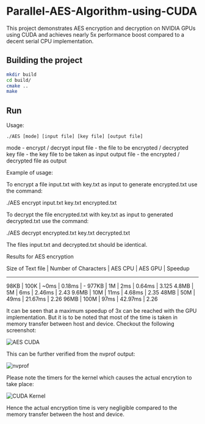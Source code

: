 # Parallel-AES-Algorithm-using-CUDA

This project demonstrates AES encryption and decryption on NVIDIA GPUs using CUDA and achieves nearly 5x performance boost compared to a decent serial CPU implementation.

## Building the project
```bash
mkdir build
cd build/
cmake ..
make
```
## Run
Usage:
```baseh
./AES [mode] [input file] [key file] [output file]
```

mode - encrypt / decrypt
input file - the file to be encrypted / decrypted
key file - the key file to be taken as input
output file - the encrypted / decrypted file as output

Example of usage:

To encrypt a file input.txt with key.txt as input to generate encrypted.txt use the command:

./AES encrypt input.txt key.txt encrypted.txt

To decrypt the file encrypted.txt with key.txt as input to generated decrypted.txt use the command:

./AES decrypt encrypted.txt key.txt decrypted.txt

The files input.txt and decrypted.txt should be identical.

Results for AES encryption

Size of Text file | Number of Characters | AES CPU | AES GPU | Speedup
-----------------   --------------------   -------  --------   -------
98KB | 100K | ~0ms | 0.18ms | -
977KB | 1M | 2ms | 0.64ms | 3.125
4.8MB | 5M | 6ms | 2.46ms | 2.43
9.6MB | 10M | 11ms | 4.68ms | 2.35
48MB | 50M | 49ms | 21.67ms | 2.26
96MB | 100M | 97ms | 42.97ms | 2.26

It can be seen that a maximum speedup of 3x can be reached with the GPU implementation. But it is to be noted that most of the time is taken in memory transfer between host and device. Checkout the following screenshot:

![AES CUDA](https://imgur.com/bdXKmqq)

This can be further verified from the nvprof output:

![nvprof](https://imgur.com/YIGR5ew)

Please note the timers for the kernel which causes the actual encrytion to take place:

![CUDA Kernel](https://imgur.com/fOepkRH)

Hence the actual encryption time is very negligible compared to the memory transfer between the host and device.
